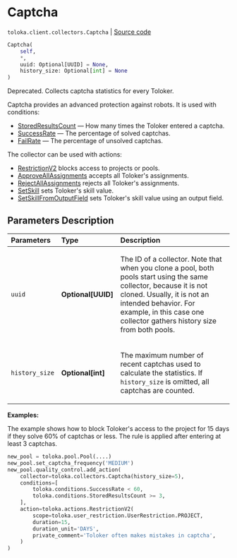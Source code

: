 # Captcha
`toloka.client.collectors.Captcha` | [Source code](https://github.com/Toloka/toloka-kit/blob/v1.2.0/src/client/collectors.py#L249)

```python
Captcha(
    self,
    *,
    uuid: Optional[UUID] = None,
    history_size: Optional[int] = None
)
```

Deprecated. Collects captcha statistics for every Toloker.


Captcha provides an advanced protection against robots. It is used with conditions:
* [StoredResultsCount](toloka.client.conditions.StoredResultsCount.md) — How many times the Toloker entered a captcha.
* [SuccessRate](toloka.client.conditions.SuccessRate.md) — The percentage of solved captchas.
* [FailRate](toloka.client.conditions.FailRate.md) — The percentage of unsolved captchas.

The collector can be used with actions:
* [RestrictionV2](toloka.client.actions.RestrictionV2.md) blocks access to projects or pools.
* [ApproveAllAssignments](toloka.client.actions.ApproveAllAssignments.md) accepts all Toloker's assignments.
* [RejectAllAssignments](toloka.client.actions.RejectAllAssignments.md) rejects all Toloker's assignments.
* [SetSkill](toloka.client.actions.SetSkill.md) sets Toloker's skill value.
* [SetSkillFromOutputField](toloka.client.actions.SetSkillFromOutputField.md) sets Toloker's skill value using an output field.

## Parameters Description

| Parameters | Type | Description |
| :----------| :----| :-----------|
`uuid`|**Optional\[UUID\]**|<p>The ID of a collector. Note that when you clone a pool, both pools start using the same collector, because it is not cloned. Usually, it is not an intended behavior. For example, in this case one collector gathers history size from both pools.</p>
`history_size`|**Optional\[int\]**|<p>The maximum number of recent captchas used to calculate the statistics. If `history_size` is omitted, all captchas are counted.</p>

**Examples:**

The example shows how to block Toloker's access to the project for 15 days if they solve 60% of captchas or less.
The rule is applied after entering at least 3 captchas.

```python
new_pool = toloka.pool.Pool(....)
new_pool.set_captcha_frequency('MEDIUM')
new_pool.quality_control.add_action(
    collector=toloka.collectors.Captcha(history_size=5),
    conditions=[
        toloka.conditions.SuccessRate < 60,
        toloka.conditions.StoredResultsCount >= 3,
    ],
    action=toloka.actions.RestrictionV2(
        scope=toloka.user_restriction.UserRestriction.PROJECT,
        duration=15,
        duration_unit='DAYS',
        private_comment='Toloker often makes mistakes in captcha',
    )
)
```
